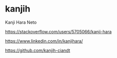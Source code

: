 # kanjih
Kanji Hara Neto<p>
https://stackoverflow.com/users/5705066/kanji-hara <p>
https://www.linkedin.com/in/kanjihara/ <p>
https://github.com/kanjih-ciandt <p>
